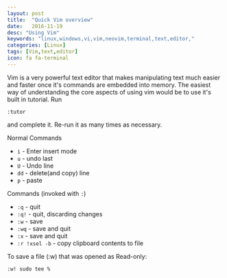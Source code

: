 ```yaml
---
layout: post
title:  "Quick Vim overview"
date:   2016-11-19
desc: "Using Vim"
keywords: "linux,windows,vi,vim,neovim,terminal,text,editor,"
categories: [Linux]
tags: [Vim,text,editor]
icon: fa fa-terminal
---
```


Vim is a very powerful text editor that makes manipulating text much easier
and faster once it's commands are embedded into memory.
The easiest way of understanding the core aspects of using vim would be to use
it's built in tutorial. Run


```vim
:tutor
```

and complete it. Re-run it as many times as necessary.



Normal Commands

- ```i```  - Enter insert mode
- ```u```  - undo last
- ```U```  - Undo line
- ```dd``` - delete(and copy) line
- ```p```  - paste

Commands (invoked with ```:```)

- ```:q```  			- quit
- ```:q!``` 			- quit, discarding changes
- ```:w```  			- save
- ```:wq``` 			- save and quit
- ```:x```  			- save and quit
- ```:r !xsel -b``` 		- copy clipboard contents to file


To save a file (:w) that was opened as Read-only:

```
:w! sudo tee %
```
